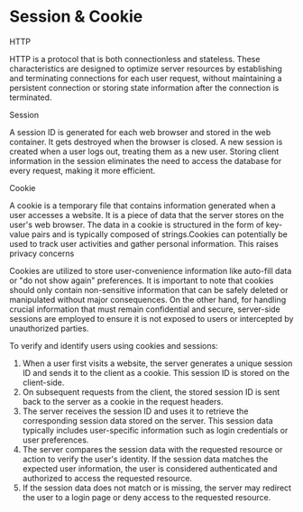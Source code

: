 # Session & Cookie

HTTP

HTTP is a protocol that is both connectionless and stateless. These characteristics are designed to optimize server resources by establishing and terminating connections for each user request, without maintaining a persistent connection or storing state information after the connection is terminated.

Session

A session ID is generated for each web browser and stored in the web container. It gets destroyed when the browser is closed. A new session is created when a user logs out, treating them as a new user. Storing client information in the session eliminates the need to access the database for every request, making it more efficient.

Cookie

A cookie is a temporary file that contains information generated when a user accesses a website. It is a piece of data that the server stores on the user's web browser. The data in a cookie is structured in the form of key-value pairs and is typically composed of strings.Cookies can potentially be used to track user activities and gather personal information. This raises privacy concerns

Cookies are utilized to store user-convenience information like auto-fill data or "do not show again" preferences. It is important to note that cookies should only contain non-sensitive information that can be safely deleted or manipulated without major consequences. On the other hand, for handling crucial information that must remain confidential and secure, server-side sessions are employed to ensure it is not exposed to users or intercepted by unauthorized parties.

To verify and identify users using cookies and sessions:

1. When a user first visits a website, the server generates a unique session ID and sends it to the client as a cookie. This session ID is stored on the client-side.
2. On subsequent requests from the client, the stored session ID is sent back to the server as a cookie in the request headers.
3. The server receives the session ID and uses it to retrieve the corresponding session data stored on the server. This session data typically includes user-specific information such as login credentials or user preferences.
4. The server compares the session data with the requested resource or action to verify the user's identity. If the session data matches the expected user information, the user is considered authenticated and authorized to access the requested resource.
5. If the session data does not match or is missing, the server may redirect the user to a login page or deny access to the requested resource.
